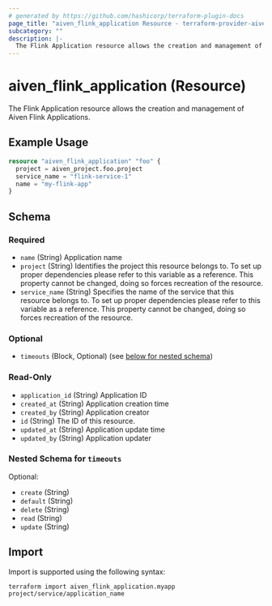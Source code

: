 ```yaml
---
# generated by https://github.com/hashicorp/terraform-plugin-docs
page_title: "aiven_flink_application Resource - terraform-provider-aiven"
subcategory: ""
description: |-
  The Flink Application resource allows the creation and management of Aiven Flink Applications.
---
```


# aiven_flink_application (Resource)

The Flink Application resource allows the creation and management of Aiven Flink Applications.

## Example Usage

```terraform
resource "aiven_flink_application" "foo" {
  project = aiven_project.foo.project
  service_name = "flink-service-1"
  name = "my-flink-app"
}
```

<!-- schema generated by tfplugindocs -->
## Schema

### Required

- `name` (String) Application name
- `project` (String) Identifies the project this resource belongs to. To set up proper dependencies please refer to this variable as a reference. This property cannot be changed, doing so forces recreation of the resource.
- `service_name` (String) Specifies the name of the service that this resource belongs to. To set up proper dependencies please refer to this variable as a reference. This property cannot be changed, doing so forces recreation of the resource.

### Optional

- `timeouts` (Block, Optional) (see [below for nested schema](#nestedblock--timeouts))

### Read-Only

- `application_id` (String) Application ID
- `created_at` (String) Application creation time
- `created_by` (String) Application creator
- `id` (String) The ID of this resource.
- `updated_at` (String) Application update time
- `updated_by` (String) Application updater

<a id="nestedblock--timeouts"></a>
### Nested Schema for `timeouts`

Optional:

- `create` (String)
- `default` (String)
- `delete` (String)
- `read` (String)
- `update` (String)

## Import

Import is supported using the following syntax:

```shell
terraform import aiven_flink_application.myapp project/service/application_name
```
